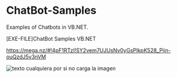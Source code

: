 # ChatBot-Samples
Examples of Chatbots in VB.NET.

[EXE-FILE]ChatBot Samples VB.NET

https://mega.nz/#!4pF1RTzI!SY2vem7UJUsNv0yGsPlkpK528_Pjin-ouQzdJ5y3nVM

![texto cualquiera por si no carga la imagen](http://i68.tinypic.com/sv57gw.jpg)
